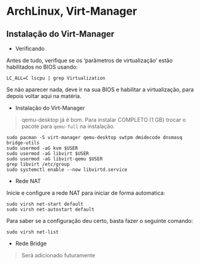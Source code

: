 # ArchLinux, Virt-Manager  

## Instalação do Virt-Manager  

- Verificando  

Antes de tudo, verifique se os ‘parâmetros de virtualização’ estão habilitados no BIOS usando:  

```
LC_ALL=C lscpu | grep Virtualization
```

Se não aparecer nada, deve ir na sua BIOS e habilitar a virtualização, para depois voltar aqui na matéria.  

- Instalação do Virt-Manager  

>qemu-desktop já é bom. Para instalar COMPLETO (1 GB) trocar o pacote para `qemu-full` na instalação.  


```
sudo pacman -S virt-manager qemu-desktop swtpm dmidecode dnsmasq bridge-utils
sudo usermod -aG kvm $USER
sudo usermod -aG libvirt $USER
sudo usermod -aG libvirt-qemu $USER
grep libvirt /etc/group
sudo systemctl enable --now libvirtd.service
```

- Rede NAT  

Inicie e configure a rede NAT para iniciar de forma automatica:  

```
sudo virsh net-start default
sudo virsh net-autostart default
```

Para saber se a configuração deu certo, basta fazer o seguinte comando:  

```
sudo virsh net-list
```

- Rede Bridge  

>Será adicionado futuramente  
